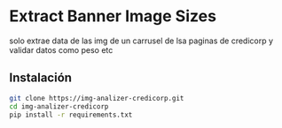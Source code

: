 # Extract Banner Image Sizes
solo extrae data de las img de un carrusel de lsa paginas de credicorp y validar datos como peso etc


## Instalación

```bash
git clone https://img-analizer-credicorp.git
cd img-analizer-credicorp
pip install -r requirements.txt
